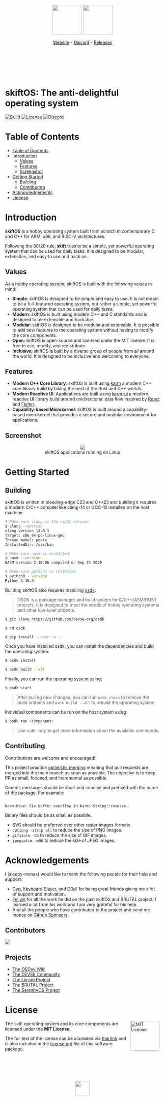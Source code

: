 <br/>
<br/>
<br/>
<br/>
<br/>

<p align="center">
  <img src="doc/logo-light.svg#gh-light-mode-only" height="96" />
  <img src="doc/logo-dark.svg#gh-dark-mode-only" height="96" />
</p>

<p align="center">
  <a href="https://skiftos.org/">Website</a> -
  <a href="http://discord.skiftos.org">Discord</a> -
  <a href="https://github.com/skiftOS/skift/releases">Releases</a>
</p>

<br/>
<br/>
<br/>
<br/>
<br/>

# **skiftOS**: The anti-delightful operating system

[![Build](https://github.com/skift-org/skift/actions/workflows/build.yml/badge.svg?branch=main)](https://github.com/skift-org/skift/actions/workflows/build.yml)
[![License](https://img.shields.io/github/license/skift-org/skift)](https://opensource.org/licenses/MIT)
[![Discord](https://img.shields.io/discord/555284858180730888?label=discord)](http://discord.skiftos.org)

# Table of Contents

- [Table of Contents](#table-of-contents)
- [Introduction](#introduction)
  - [Values](#values)
  - [Features](#features)
  - [Screenshot](#screenshot)
- [Getting Started](#getting-started)
  - [Building](#building)
  - [Contributing](#contributing)
- [Acknowledgements](#acknowledgements)
- [License](#license)

# Introduction

**skiftOS** is a hobby operating system built from scratch in contemporary C and C++ for ARM, x86, and RISC-V architectures.

Following the 80/20 rule, **skift** tries to be a simple, yet powerful operating system that can be used for daily tasks. It is designed to be modular, extensible, and easy to use and hack on.

## Values

As a hobby operating system, skiftOS is built with the following values in mind:

- **Simple**: skiftOS is designed to be simple and easy to use. It is not meant to be a full-featured operating system, but rather a simple, yet powerful operating system that can be used for daily tasks.
- **Modern**: skiftOS is built using modern C++ and C standards and is designed to be extensible and hackable.
- **Modular**: skiftOS is designed to be modular and extensible. It is possible to add new features to the operating system without having to modify the core components.
- **Open**: skiftOS is open-source and licensed under the MIT license. It is free to use, modify, and redistribute.
- **Inclusive**: skiftOS is built by a diverse group of people from all around the world. It is designed to be inclusive and welcoming to everyone.

## Features

- **Modern C++ Core Library**: skiftOS is built using [karm](src/libs/) a modern C++ core library build by taking the best of the Rust and C++ worlds.
- **Modern Reactive UI**: Applications are built using [karm-ui](src/libs/karm-ui) a modern reactive UI library build around unidirectional data flow inspired by [React](https://reactjs.org/) and [Flutter](https://flutter.dev/).
- **Capability-based Microkernel**: skiftOS is built around a capability-based microkernel that provides a secure and modular environment for applications.

## Screenshot

<p align="center">
<img src="doc/screenshots/2022-09-07.png" />
<br>
skiftOS applications running on Linux
</p>

# Getting Started

## Building

skiftOS is written in bleeding-edge C23 and C++23 and building it requires a modern C/C++ compiler like clang-14 or GCC-12 installed on the host machine.

```sh
# Make sure clang is the right version
$ clang --version
clang version 13.0.1
Target: x86_64-pc-linux-gnu
Thread model: posix
InstalledDir: /usr/bin

# Make sure nasm is installed
$ nasm --version
NASM version 2.15.05 compiled on Sep 24 2020

# Make sure python3 is installed
$ python3 --version
Python 3.10.5
```

Building skiftOS also requires installing [osdk](https://github.com/devse-org/osdk):

> OSDK is a package manager and build system for C/C++/ASM/RUST projects. It is designed to meet the needs of hobby operating systems and other low-level projects.

```sh
$ git clone https://github.com/devse-org/osdk

$ cd osdk

$ pip install --user -e .
```

Once you have installed osdk, you can install the dependencies and build the operating system:

```sh
$ osdk install

$ osdk build --all
```

Finally, you can run the operating system using:

```sh
$ osdk start
```

> After pulling new changes, you can run `osdk clean` to remove the build artifacts and `osdk build --all` to rebuild the operating system.

Individual components can be run on the host system using:

```sh
$ osdk run <component>
```

> Use `osdk help` to get more information about the available commands.

## Contributing

Contributions are welcome and encouraged!

This project practice [optimistic merging](http://hintjens.com/blog:106) meaning that pull requests are merged into the main branch as soon as possible. The objective is to keep PR as small, focused, and incremental as possible.

Commit messages should be short and concise and prefixed with the name of the package. For example:

```

karm-base: Fix buffer overflow in Karm::String::reserve.

```

Binary files should be as small as possible.

- SVG should be preferred over other raster images formats
- `optipng -strip all` to reduce the size of PNG images.
- `gifsicle -O3` to reduce the size of GIF images.
- `jpegoptim -m90` to reduce the size of JPEG images.

# Acknowledgements

I (sleepy-monax) would like to thank the following people for their help and support:
 - [Cyp](https://cyp.sh), [Keyboard Slayer](https://github.com/keyboard-slayer), and [D0p1](https://github.com/d0p1s4m4) for being great friends giving me a lot of support and motivation.
 - [Feliwir](https://github.com/feliwir) for all the work he did on the past skiftOS and BRUTAL project. I learned a lot from his work and I am very grateful for his help.
 - And all the people who have contributed to the project and send me money on [Github Sponsors](https://github.com/sponsors/sleepy-monax)

## Contributors

<a href="https://github.com/skiftOS/skift/graphs/contributors">
  <img src="https://contributors-img.web.app/image?repo=skiftOS/skift" />
</a>

## Projects

- [The OSDev Wiki](https://wiki.osdev.org/Main_Page)
- [The DEVSE Community](https://devse.wiki)
- [The Limine Project](https://limine-bootloader.org/)
- [The BRUTAL Project](https://brutal.smnx.sh)
- [The SerenityOS Project](https://serenityos.org/)

# License

<a href="https://opensource.org/licenses/MIT">
  <img align="right" height="96" alt="MIT License" src="doc/mit.svg" />
</a>

The skift operating system and its core components are licensed under the **MIT License**.

The full text of the license can be accessed via [this link](https://opensource.org/licenses/MIT) and is also included in the [license.md](license.md) file of this software package.

<br>
<br>
<br>
<br>
<p align="center">
  <img width="48" src="https://brutal.smnx.sh/scafold/glider.svg" />
</p>
<br>
<br>
<br>
<br>
